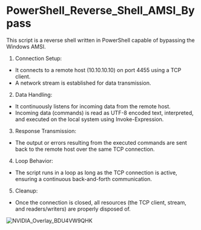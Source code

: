 # PowerShell_Reverse_Shell_AMSI_Bypass
This script is a reverse shell written in PowerShell capable of bypassing the Windows AMSI.

1. Connection Setup:
 - It connects to a remote host (10.10.10.10) on port 4455 using a TCP client.
 - A network stream is established for data transmission.

2. Data Handling:
 - It continuously listens for incoming data from the remote host.
 - Incoming data (commands) is read as UTF-8 encoded text, interpreted, and executed on the local system using Invoke-Expression.

3. Response Transmission:
 - The output or errors resulting from the executed commands are sent back to the remote host over the same TCP connection.

4. Loop Behavior:
 - The script runs in a loop as long as the TCP connection is active, ensuring a continuous back-and-forth communication.

5. Cleanup:
 - Once the connection is closed, all resources (the TCP client, stream, and readers/writers) are properly disposed of.


![NVIDIA_Overlay_BDU4VW9QHK](https://github.com/user-attachments/assets/d3bf5bf8-f6eb-4169-abea-ee78e04e5834)
